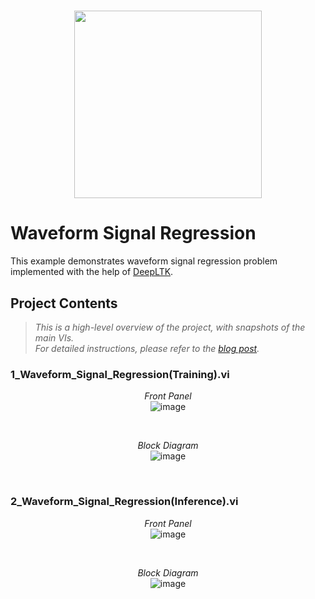 [DeepLTK]:https://www.ngene.co/deep-learning-toolkit-for-labview
[blog post]:https://www.ngene.co/post/deep-learning-with-labview-tutorial-2-2-waveform-signal-regression

# <p align="center"><img src="https://github.com/user-attachments/assets/a53b675b-8000-41f1-a32d-88d554402ac4" height="300px; object-fit:cover;" /> </p>

# Waveform Signal Regression
This example demonstrates waveform signal regression problem implemented with the help of [DeepLTK].

## Project Contents

> *This is a high-level overview of the project, with snapshots of the main VIs. <br>For detailed instructions, please refer to the [blog post].*

### 1_Waveform_Signal_Regression(Training).vi

<p align="center">
  <i>Front Panel</i> <br/>
  <img src="https://github.com/ngenehub/deepltk_examples/assets/131282716/05a7ce42-7b59-470d-847e-20525059fb61" alt="image">
</p>

<br/>

<p align="center">
  <i>Block Diagram</i> <br/>
  <img src="https://github.com/ngenehub/deepltk_examples/assets/131282716/409b8a1c-be99-468c-8c9d-0b82bdcb648e" alt="image">
</p>

<br/>

### 2_Waveform_Signal_Regression(Inference).vi
<p align="center">
  <i>Front Panel</i> <br/>
  <img src="https://github.com/ngenehub/deepltk_examples/assets/131282716/54a4f9fb-5565-4c9c-a625-73d522729551" alt="image">
</p>

<br/>

<p align="center">
  <i>Block Diagram</i> <br/>
  <img src="https://github.com/ngenehub/deepltk_examples/assets/131282716/4f673c87-da33-4251-b200-cd59d2ccbdaa" alt="image">
</p>

<br/>





